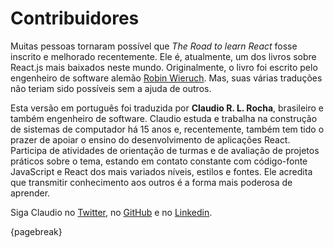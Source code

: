 # Contribuidores

Muitas pessoas tornaram possível que _The Road to learn React_ fosse inscrito e melhorado recentemente. Ele é, atualmente, um dos livros sobre React.js mais baixados neste mundo. Originalmente, o livro foi escrito pelo engenheiro de software alemão [Robin Wieruch][1]. Mas, suas várias traduções não teriam sido possíveis sem a ajuda de outros.

Esta versão em português foi traduzida por **Claudio R. L. Rocha**, brasileiro e também engenheiro de software. Claudio estuda e trabalha na construção de sistemas de computador há 15 anos e, recentemente, também tem tido o prazer de apoiar o ensino do desenvolvimento de aplicações React. Participa de atividades de orientação de turmas e de avaliação de projetos práticos sobre o tema, estando em contato constante com código-fonte JavaScript e React dos mais variados níveis, estilos e fontes. Ele acredita que transmitir conhecimento aos outros é a forma mais poderosa de aprender.

Siga Claudio no [Twitter][2], no [GitHub][3] e no [Linkedin][4].

{pagebreak}

[1]:	https://www.robinwieruch.de/
[2]:	https://twitter.com/romerolrocha
[3]:	https://github.com/romerorocha
[4]:	https://www.linkedin.com/in/claudiorlr/